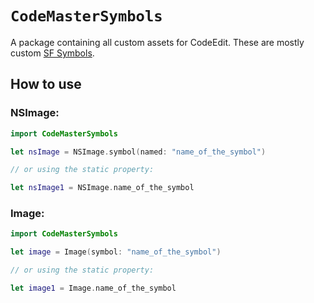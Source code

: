 # ``CodeMasterSymbols``

A package containing all custom assets for CodeEdit. These are mostly custom [SF Symbols](https://developer.apple.com/design/human-interface-guidelines/sf-symbols/overview/#creating-custom-symbols).

## How to use

### NSImage:

```swift
import CodeMasterSymbols

let nsImage = NSImage.symbol(named: "name_of_the_symbol")

// or using the static property:

let nsImage1 = NSImage.name_of_the_symbol
```

### Image:

```swift
import CodeMasterSymbols

let image = Image(symbol: "name_of_the_symbol")

// or using the static property:

let image1 = Image.name_of_the_symbol
```
